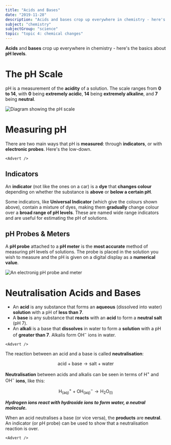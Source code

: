 ```yaml
---
title: "Acids and Bases"
date: "2019-11-28"
description: "Acids and bases crop up everywhere in chemistry - here's the basics about pH levels."
subject: "chemistry"
subjectGroup: "science"
topic: "topic 4: chemical changes"
---
```


**Acids** and **bases** crop up everywhere in chemistry - here's the basics about **pH levels**.

# The pH Scale

pH is a measurement of the **acidity** of a solution. The scale ranges from **0 to 14**, with **0** being **extremely acidic**, **14** being **extremely alkaline**, and **7** being **neutral**.

![Diagram showing the pH scale](articles/chemistry/topic-4/ph-scale.jpg)

# Measuring pH

There are two main ways that pH is **measured**: through **indicators**, or with **electronic probes**. Here's the low-down.

```react
<Advert />
```

## Indicators

An **indicator** (not like the ones on a car) is a **dye** that **changes colour** depending on whether the substance is **above** or **below a certain pH**.

Some indicators, like **Universal Indicator** (which give the colours shown above), contain a mixture of dyes, making them **gradually** change colour over a **broad range of pH levels**. These are named wide range indicators and are useful for estimating the pH of solutions.

## pH Probes & Meters

A **pH probe** attached to a **pH meter** is the **most accurate** method of measuring pH levels of solutions. The probe is placed in the solution you wish to measure and the pH is given on a digital display as a **numerical value**.

![An electronig pH probe and meter](articles/chemistry/topic-4/ph-probe.jpg)

# Neutralisation Acids and Bases

- An **acid** is any substance that forms an **aqueous** (dissolved into water) **solution** with a pH of **less than 7**.
- A **base** is any substance that **reacts** with an **acid** to form a **neutral salt** (pH 7).
- An **alkali** is a base that **dissolves** in water to form a **solution** with a pH of **greater than 7**. Alkalis form $\text{OH}^-$ ions in water.

```react
<Advert />
```

The reaction between an acid and a base is called **neutralisation**:

$$
\text{acid} + \text{base} \to \text{salt} + \text{water}
$$

**Neutralisation** between acids and alkalis can be seen in terms of $\text{H}^+$ and $\text{OH}^-$ **ions**, like this:

$$
\text{H}^+_\text{(aq)} + \text{OH}^-_\text{(aq)} \to \text{H}_2\text{O}_\text{(l)}
$$

_**Hydrogen ions react with hydroxide ions to form water, a neutral molecule.**_

When an acid neutralises a base (or vice versa), the **products** are **neutral**. An indicator (or pH probe) can be used to show that a neutralisation reaction is over.

```react
<Advert />
```
